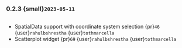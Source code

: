 ### 0.2.3 {small}`2023-05-11`

```{rubric} Features

```

- SpatialData support with coordinate system selection {pr}`46` {user}`rahulbshrestha` {user}`tothmarcella`
- Scatterplot widget {pr}`69` {user}`rahulbshrestha` {user}`tothmarcella`
